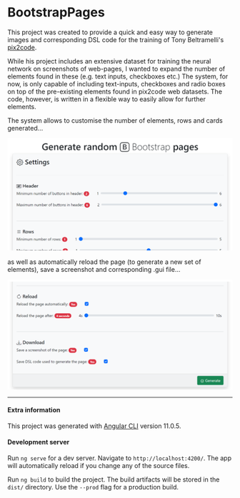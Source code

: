 
# BootstrapPages

This project was created to provide a quick and easy way to generate images and corresponding DSL code for the training of Tony Beltramelli's [pix2code](https://github.com/tonybeltramelli/pix2code). 

While his project includes an extensive dataset for training the neural network on screenshots of web-pages, I wanted to expand the number of elements found in these (e.g. text inputs, checkboxes etc.)
The system, for now, is only capable of including text-inputs, checkboxes and radio boxes on top of the pre-existing elements found in pix2code web datasets. The code, however, is written in a flexible way to easily allow for further elements.

The system allows to customise the number of elements, rows and cards generated...

![First screenshot of Setting pages](screenshot_1.png?raw=true "Customise the number of elements")

as well as automatically reload the page (to generate a new set of elements), save a screenshot and corresponding .gui file...

![Second screenshot of Setting pages](screenshot_2.png?raw=true "Automatically save screenshots and DSL code")

-----------------------------------------------------------------------------------------------------------------

#### Extra information

This project was generated with [Angular CLI](https://github.com/angular/angular-cli) version 11.0.5.

#### Development server

Run `ng serve` for a dev server. Navigate to `http://localhost:4200/`. The app will automatically reload if you change any of the source files.

Run `ng build` to build the project. The build artifacts will be stored in the `dist/` directory. Use the `--prod` flag for a production build.
